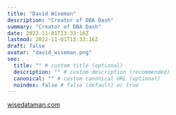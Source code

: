 ```yaml
---
title: "David Wiseman"
description: "Creator of DBA Dash"
summary: "Creator of DBA Dash"
date: 2022-11-01T13:33:16Z
lastmod: 2022-11-01T13:33:16Z
draft: false
avatar: "david_wiseman.png"
seo:
  title: "" # custom title (optional)
  description: "" # custom description (recommended)
  canonical: "" # custom canonical URL (optional)
  noindex: false # false (default) or true
---
```

[wisedataman.com](http://wisedataman.com)
